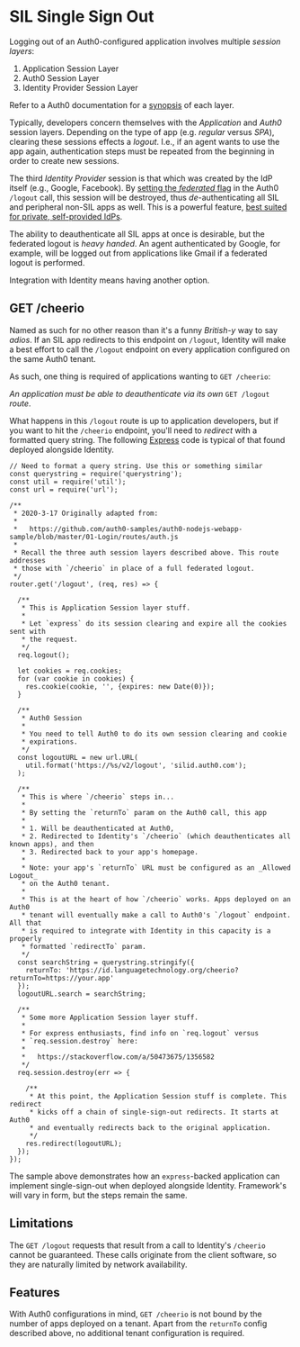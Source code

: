 SIL Single Sign Out
===================

Logging out of an Auth0-configured application involves multiple _session layers_:

1. Application Session Layer
2. Auth0 Session Layer
3. Identity Provider Session Layer

Refer to a Auth0 documentation for a [synopsis](https://auth0.com/docs/login/logout) of each layer.

Typically, developers concern themselves with the _Application_ and _Auth0_ session layers. Depending on the type of app (e.g. _regular_ versus _SPA_), clearing these sessions effects a _logout_. I.e., if an agent wants to use the app again, authentication steps must be repeated from the beginning in order to create new sessions.

The third _Identity Provider_ session is that which was created by the IdP itself (e.g., Google, Facebook). By [setting the _federated_ flag](https://auth0.com/docs/login/logout/log-users-out-of-idps) in the Auth0 `/logout` call, this session will be destroyed, thus _de_-authenticating all SIL and peripheral non-SIL apps as well. This is a powerful feature, [best suited for private, self-provided IdPs](https://auth0.com/docs/architecture-scenarios/b2b/logout#federated-logout).

The ability to deauthenticate all SIL apps at once is desirable, but the federated logout is _heavy handed_. An agent authenticated by Google, for example, will be logged out from applications like Gmail if a federated logout is performed.

Integration with Identity means having another option.

## GET /cheerio

Named as such for no other reason than it's a funny _British-y_ way to say _adios_. If an SIL app redirects to this endpoint on `/logout`, Identity will make a best effort to call the `/logout` endpoint on every application configured on the same Auth0 tenant.

As such, one thing is required of applications wanting to `GET /cheerio`:

_An application must be able to deauthenticate via its own_ `GET /logout` _route_.

What happens in this `/logout` route is up to application developers, but if you want to hit the `/cheerio` endpoint, you'll need to _redirect_ with a formatted query string. The following [Express](https://expressjs.com/) code is typical of that found deployed alongside Identity.

```
// Need to format a query string. Use this or something similar
const querystring = require('querystring');
const util = require('util');
const url = require('url');

/**
 * 2020-3-17 Originally adapted from:
 *
 *   https://github.com/auth0-samples/auth0-nodejs-webapp-sample/blob/master/01-Login/routes/auth.js
 *
 * Recall the three auth session layers described above. This route addresses
 * those with `/cheerio` in place of a full federated logout.
 */
router.get('/logout', (req, res) => {

  /**
   * This is Application Session layer stuff.
   *
   * Let `express` do its session clearing and expire all the cookies sent with
   * the request.
   */
  req.logout();

  let cookies = req.cookies;
  for (var cookie in cookies) {
    res.cookie(cookie, '', {expires: new Date(0)});
  }

  /**
   * Auth0 Session
   *
   * You need to tell Auth0 to do its own session clearing and cookie
   * expirations.
   */
  const logoutURL = new url.URL(
    util.format('https://%s/v2/logout', 'silid.auth0.com');
  );

  /**
   * This is where `/cheerio` steps in...
   *
   * By setting the `returnTo` param on the Auth0 call, this app
   *
   * 1. Will be deauthenticated at Auth0,
   * 2. Redirected to Identity's `/cheerio` (which deauthenticates all known apps), and then
   * 3. Redirected back to your app's homepage.
   *
   * Note: your app's `returnTo` URL must be configured as an _Allowed Logout_
   * on the Auth0 tenant.
   *
   * This is at the heart of how `/cheerio` works. Apps deployed on an Auth0
   * tenant will eventually make a call to Auth0's `/logout` endpoint. All that
   * is required to integrate with Identity in this capacity is a properly
   * formatted `redirectTo` param.
   */
  const searchString = querystring.stringify({
    returnTo: 'https://id.languagetechnology.org/cheerio?returnTo=https://your.app'
  });
  logoutURL.search = searchString;

  /**
   * Some more Application Session layer stuff.
   *
   * For express enthusiasts, find info on `req.logout` versus
   * `req.session.destroy` here:
   *
   *   https://stackoverflow.com/a/50473675/1356582
   */
  req.session.destroy(err => {

    /**
     * At this point, the Application Session stuff is complete. This redirect
     * kicks off a chain of single-sign-out redirects. It starts at Auth0
     * and eventually redirects back to the original application.
     */
    res.redirect(logoutURL);
  });
});
```

The sample above demonstrates how an `express`-backed application can implement single-sign-out when deployed alongside Identity. Framework's will vary in form, but the steps remain the same.

## Limitations

The `GET /logout` requests that result from a call to Identity's `/cheerio` cannot be guaranteed. These calls originate from the client software, so they are naturally limited by network availability.

## Features

With Auth0 configurations in mind, `GET /cheerio` is not bound by the number of apps deployed on a tenant. Apart from the `returnTo` config described above, no additional tenant configuration is required.

